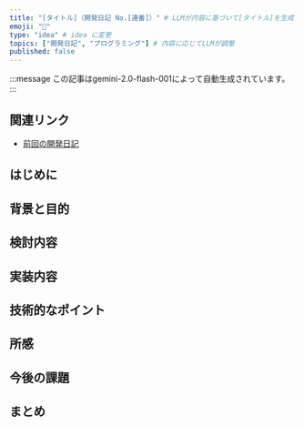 ```yaml
---
title: "[タイトル]（開発日記 No.[連番]）" # LLMが内容に基づいて[タイトル]を生成
emoji: "📝"
type: "idea" # idea に変更
topics: ["開発日記", "プログラミング"] # 内容に応じてLLMが調整
published: false
---
```


:::message
この記事はgemini-2.0-flash-001によって自動生成されています。
:::

## 関連リンク

- [前回の開発日記](https://zenn.dev/centervil/articles/2025-07-03_123_dev-diary)

## はじめに
<!-- LLMが生成 -->

## 背景と目的
<!-- LLMが生成 -->

## 検討内容
<!-- LLMが生成 -->

## 実装内容
<!-- LLMが生成 -->

## 技術的なポイント
<!-- LLMが生成 -->

## 所感
<!-- LLMが生成 -->

## 今後の課題
<!-- LLMが生成 -->

## まとめ
<!-- LLMが生成 -->
